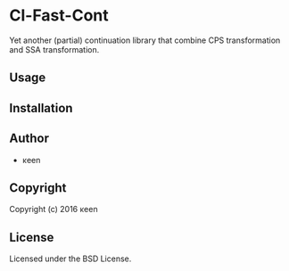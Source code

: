 # Cl-Fast-Cont

Yet another (partial) continuation library that combine CPS transformation and SSA transformation.



## Usage

## Installation

## Author

* κeen

## Copyright

Copyright (c) 2016 κeen

## License

Licensed under the BSD License.
